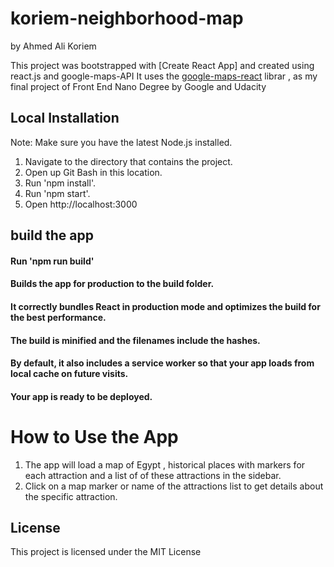 # koriem-neighborhood-map
by Ahmed Ali Koriem

This project was bootstrapped with [Create React App] and created using react.js and google-maps-API It uses the [google-maps-react](https://www.npmjs.com/package/google-maps-react) librar , as my final project of Front End Nano Degree by Google and Udacity

## Local Installation
Note: Make sure you have the latest Node.js installed.
1. Navigate to the directory that contains the project.
2. Open up Git Bash in this location.
3. Run 'npm install'.
4. Run 'npm start'.
5. Open http://localhost:3000

## build the app
#### Run 'npm run build'
#### Builds the app for production to the build folder.
#### It correctly bundles React in production mode and optimizes the build for the best performance.

#### The build is minified and the filenames include the hashes.
#### By default, it also includes a service worker so that your app loads from local cache on future visits.

#### Your app is ready to be deployed.
# How to Use the App
1. The app will load a map of Egypt , historical places with markers for each attraction and a list of of these attractions in the sidebar.
2. Click on a map marker or name of the attractions list to get details about the specific attraction.

## License
This project is licensed under the MIT License